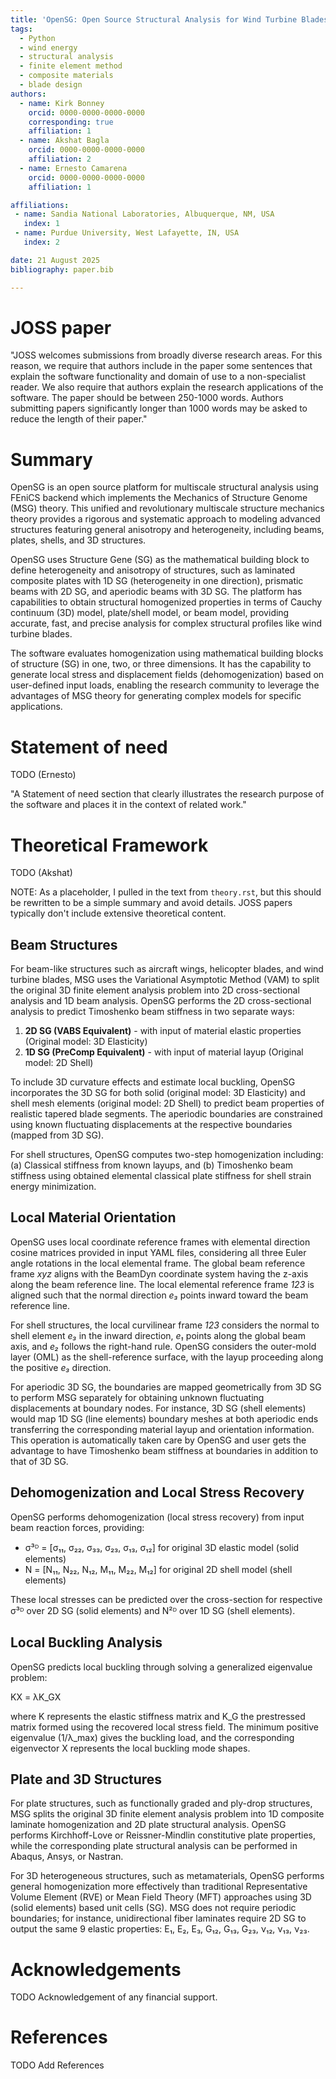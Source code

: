 ```yaml
---
title: 'OpenSG: Open Source Structural Analysis for Wind Turbine Blades'
tags:
  - Python
  - wind energy
  - structural analysis
  - finite element method
  - composite materials
  - blade design
authors:
  - name: Kirk Bonney
    orcid: 0000-0000-0000-0000
    corresponding: true
    affiliation: 1
  - name: Akshat Bagla
    orcid: 0000-0000-0000-0000
    affiliation: 2
  - name: Ernesto Camarena
    orcid: 0000-0000-0000-0000
    affiliation: 1

affiliations:
 - name: Sandia National Laboratories, Albuquerque, NM, USA
   index: 1
 - name: Purdue University, West Lafayette, IN, USA
   index: 2

date: 21 August 2025
bibliography: paper.bib

---
```


# JOSS paper

"JOSS welcomes submissions from broadly diverse research areas. For this reason, we require that authors include in the paper some sentences that explain the software functionality and domain of use to a non-specialist reader. We also require that authors explain the research applications of the software. The paper should be between 250-1000 words. Authors submitting papers significantly longer than 1000 words may be asked to reduce the length of their paper."

# Summary

OpenSG is an open source platform for multiscale structural analysis using FEniCS backend which implements the Mechanics of Structure Genome (MSG) theory. This unified and revolutionary multiscale structure mechanics theory provides a rigorous and systematic approach to modeling advanced structures featuring general anisotropy and heterogeneity, including beams, plates, shells, and 3D structures.

OpenSG uses Structure Gene (SG) as the mathematical building block to define heterogeneity and anisotropy of structures, such as laminated composite plates with 1D SG (heterogeneity in one direction), prismatic beams with 2D SG, and aperiodic beams with 3D SG. The platform has capabilities to obtain structural homogenized properties in terms of Cauchy continuum (3D) model, plate/shell model, or beam model, providing accurate, fast, and precise analysis for complex structural profiles like wind turbine blades.

The software evaluates homogenization using mathematical building blocks of structure (SG) in one, two, or three dimensions. It has the capability to generate local stress and displacement fields (dehomogenization) based on user-defined input loads, enabling the research community to leverage the advantages of MSG theory for generating complex models for specific applications. 

# Statement of need

TODO (Ernesto)

"A Statement of need section that clearly illustrates the research purpose of the software and places it in the context of related work."

# Theoretical Framework

TODO (Akshat) 

NOTE: As a placeholder, I pulled in the text from `theory.rst`, but this should be rewritten to be a simple summary and avoid details. JOSS papers typically don't include extensive theoretical content.

## Beam Structures

For beam-like structures such as aircraft wings, helicopter blades, and wind turbine blades, MSG uses the Variational Asymptotic Method (VAM) to split the original 3D finite element analysis problem into 2D cross-sectional analysis and 1D beam analysis. OpenSG performs the 2D cross-sectional analysis to predict Timoshenko beam stiffness in two separate ways:

1. **2D SG (VABS Equivalent)** - with input of material elastic properties (Original model: 3D Elasticity)
2. **1D SG (PreComp Equivalent)** - with input of material layup (Original model: 2D Shell)

To include 3D curvature effects and estimate local buckling, OpenSG incorporates the 3D SG for both solid (original model: 3D Elasticity) and shell mesh elements (original model: 2D Shell) to predict beam properties of realistic tapered blade segments. The aperiodic boundaries are constrained using known fluctuating displacements at the respective boundaries (mapped from 3D SG).

For shell structures, OpenSG computes two-step homogenization including: (a) Classical stiffness from known layups, and (b) Timoshenko beam stiffness using obtained elemental classical plate stiffness for shell strain energy minimization.

## Local Material Orientation

OpenSG uses local coordinate reference frames with elemental direction cosine matrices provided in input YAML files, considering all three Euler angle rotations in the local elemental frame. The global beam reference frame *xyz* aligns with the BeamDyn coordinate system having the z-axis along the beam reference line. The local elemental reference frame *123* is aligned such that the normal direction *e₃* points inward toward the beam reference line.

For shell structures, the local curvilinear frame *123* considers the normal to shell element *e₃* in the inward direction, *e₁* points along the global beam axis, and *e₂* follows the right-hand rule. OpenSG considers the outer-mold layer (OML) as the shell-reference surface, with the layup proceeding along the positive *e₃* direction.

For aperiodic 3D SG, the boundaries are mapped geometrically from 3D SG to perform MSG separately for obtaining unknown fluctuating displacements at boundary nodes. For instance, 3D SG (shell elements) would map 1D SG (line elements) boundary meshes at both aperiodic ends transferring the corresponding material layup and orientation information. This operation is automatically taken care by OpenSG and user gets the advantage to have Timoshenko beam stiffness at boundaries in addition to that of 3D SG.

## Dehomogenization and Local Stress Recovery

OpenSG performs dehomogenization (local stress recovery) from input beam reaction forces, providing:

- σ³ᴰ = [σ₁₁, σ₂₂, σ₃₃, σ₂₃, σ₁₃, σ₁₂] for original 3D elastic model (solid elements)
- N = [N₁₁, N₂₂, N₁₂, M₁₁, M₂₂, M₁₂] for original 2D shell model (shell elements)

These local stresses can be predicted over the cross-section for respective σ³ᴰ over 2D SG (solid elements) and N²ᴰ over 1D SG (shell elements).

## Local Buckling Analysis

OpenSG predicts local buckling through solving a generalized eigenvalue problem:

KX = λK_GX

where K represents the elastic stiffness matrix and K_G the prestressed matrix formed using the recovered local stress field. The minimum positive eigenvalue (1/λ_max) gives the buckling load, and the corresponding eigenvector X represents the local buckling mode shapes.

## Plate and 3D Structures

For plate structures, such as functionally graded and ply-drop structures, MSG splits the original 3D finite element analysis problem into 1D composite laminate homogenization and 2D plate structural analysis. OpenSG performs Kirchhoff-Love or Reissner-Mindlin constitutive plate properties, while the corresponding plate structural analysis can be performed in Abaqus, Ansys, or Nastran.

For 3D heterogeneous structures, such as metamaterials, OpenSG performs general homogenization more effectively than traditional Representative Volume Element (RVE) or Mean Field Theory (MFT) approaches using 3D (solid elements) based unit cells (SG). MSG does not require periodic boundaries; for instance, unidirectional fiber laminates require 2D SG to output the same 9 elastic properties: E₁, E₂, E₃, G₁₂, G₁₃, G₂₃, ν₁₂, ν₁₃, ν₂₃.

# Acknowledgements
TODO Acknowledgement of any financial support.

# References 
TODO Add References